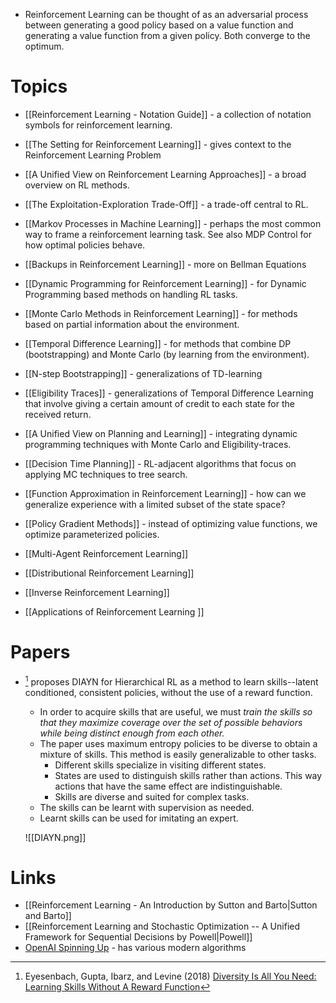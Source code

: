 * Reinforcement Learning can be thought of as an adversarial process between generating a good policy based on a value function and generating a value function from a given policy. Both converge to the optimum.
# Topics
* [[Reinforcement Learning - Notation Guide]] - a collection of notation symbols for reinforcement learning.

* [[The Setting for Reinforcement Learning]] - gives context to the Reinforcement Learning Problem
* [[A Unified View on Reinforcement Learning Approaches]] - a broad overview on RL methods.
* [[The Exploitation-Exploration Trade-Off]] - a trade-off central to RL.
* [[Markov Processes in Machine Learning]] - perhaps the most common way to frame a reinforcement learning task. See also MDP Control for how optimal policies behave.
* [[Backups in Reinforcement Learning]] - more on Bellman Equations
* [[Dynamic Programming for Reinforcement Learning]] - for Dynamic Programming based methods on handling RL tasks.
* [[Monte Carlo Methods in Reinforcement Learning]] - for methods based on partial information about the environment.
* [[Temporal Difference Learning]] - for methods that combine DP (bootstrapping) and Monte Carlo (by learning from the environment).
* [[N-step Bootstrapping]] - generalizations of TD-learning
* [[Eligibility Traces]] - generalizations of Temporal Difference Learning that involve giving a certain amount of credit to each state for the received return.
* [[A Unified View on Planning and Learning]] - integrating dynamic programming techniques with Monte Carlo and Eligibility-traces.
* [[Decision Time Planning]] - RL-adjacent algorithms that focus on applying MC techniques to tree search.

* [[Function Approximation in Reinforcement Learning]] - how can we generalize experience with a limited subset of the state space? 
* [[Policy Gradient Methods]] - instead of optimizing value functions, we optimize parameterized policies.

* [[Multi-Agent Reinforcement Learning]]
* [[Distributional Reinforcement Learning]]
* [[Inverse Reinforcement Learning]]

* [[Applications of Reinforcement Learning ]]
# Papers
* [^Eysenbach_2018] proposes DIAYN for Hierarchical RL as a method to learn skills--latent conditioned, consistent policies, without the use of a reward function. 
	* In order to acquire skills that are useful, we must *train the skills so that they maximize coverage over the set of possible behaviors while being distinct enough from each other.*
	* The paper uses maximum entropy policies to be diverse to obtain a mixture of skills. This method is easily generalizable to other tasks. 
		* Different skills specialize in visiting different states. 
		* States are used to distinguish skills rather than actions. This way actions that have the same effect are indistinguishable. 
		* Skills are diverse and suited for complex tasks.
	* The skills can be learnt with supervision as needed.
	* Learnt skills can be used for imitating an expert. 


	![[DIAYN.png]]

	[^Eysenbach_2018]: Eyesenbach, Gupta, Ibarz, and Levine (2018) [Diversity Is All You Need: Learning Skills Without A Reward Function](https://arxiv.org/pdf/1802.06070.pdf)

# Links
* [[Reinforcement Learning - An Introduction by Sutton and Barto|Sutton and Barto]]
* [[Reinforcement Learning and Stochastic Optimization -- A Unified Framework for Sequential Decisions by Powell|Powell]]
* [OpenAI Spinning Up](https://spinningup.openai.com/en/latest/index.html) - has various modern algorithms
